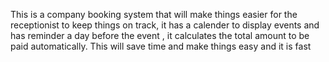 This is a company booking system that will make things easier for the receptionist to keep things on track, it has a calender to display events and has reminder a day before the event , it calculates the total amount to be paid automatically. This will save time and make things easy and it is fast
